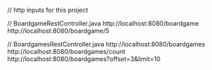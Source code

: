 // http inputs for this project

// BoardgameRestController.java
http://localhost:8080/boardgame
http://localhost:8080/boardgame/5

// BoardgamesRestController.java
http://localhost:8080/boardgames
http://localhost:8080/boardgames/count
http://localhost:8080/boardgames?offset=3&limit=10
